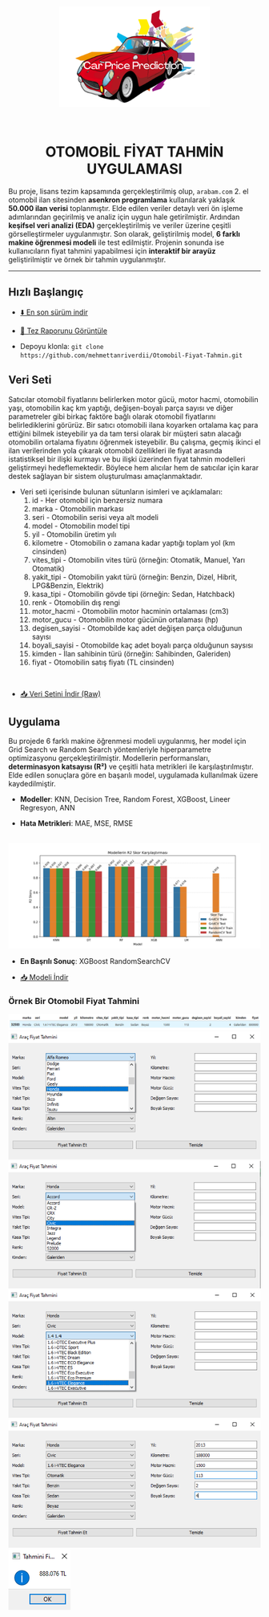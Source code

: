 <p align="center"><img src="images/logo.png" alt="logo" width=300 height=200></p>
<br>

<h1 align="center">OTOMOBİL FİYAT TAHMİN UYGULAMASI</h1> 

Bu proje, lisans tezim kapsamında gerçekleştirilmiş olup, `arabam.com` 2. el otomobil ilan sitesinden **asenkron programlama** kullanılarak yaklaşık **50.000 ilan verisi** toplanmıştır. Elde edilen veriler detaylı veri ön işleme adımlarından geçirilmiş ve analiz için uygun hale getirilmiştir. Ardından **keşifsel veri analizi (EDA)** gerçekleştirilmiş ve veriler üzerine çeşitli görselleştirmeler uygulanmıştır. Son olarak, geliştirilmiş model, **6 farklı makine öğrenmesi modeli** ile test edilmiştir. Projenin sonunda ise kullanıcıların fiyat tahmini yapabilmesi için **interaktif bir arayüz** geliştirilmiştir ve örnek bir tahmin uygulanmıştır. 

---

## Hızlı Başlangıç

- [⬇️ En son sürüm indir](https://github.com/mehmettanriverdii/Otomobil-Fiyat-Tahmin/archive/refs/heads/master.zip)

- [📄 Tez Raporunu Görüntüle](https://github.com/mehmettanriverdii/Otomobil-Fiyat-Tahmin/raw/main/Makine_Öğrenmesi_Lisans_Tezi_Mehmet_Tanrıverdi.pdf)

- Depoyu klonla: `git clone https://github.com/mehmettanriverdii/Otomobil-Fiyat-Tahmin.git`


## Veri Seti

Satıcılar otomobil fiyatlarını belirlerken motor gücü, motor hacmi, otomobilin yaşı, otomobilin kaç km yaptığı, değişen-boyalı parça sayısı ve diğer parametreler gibi birkaç faktöre bağlı olarak otomobil fiyatlarını belirlediklerini görürüz. Bir satıcı otomobili ilana koyarken ortalama kaç para ettiğini bilmek isteyebilir ya da tam tersi olarak bir müşteri satın alacağı otomobilin ortalama fiyatını öğrenmek isteyebilir. Bu çalışma, geçmiş ikinci el ilan verilerinden yola çıkarak otomobil özellikleri ile fiyat arasında istatistiksel bir ilişki kurmayı ve bu ilişki üzerinden fiyat tahmin modelleri geliştirmeyi hedeflemektedir. Böylece hem alıcılar hem de satıcılar için karar destek sağlayan bir sistem oluşturulması amaçlanmaktadır.

* Veri seti içerisinde bulunan sütunların isimleri ve açıklamaları:
  1. id - Her otomobil için benzersiz numara
  2. marka - Otomobilin markası
  3. seri - Otomobilin serisi veya alt modeli
  4. model - Otomobilin model tipi
  5. yil - Otomobilin üretim yılı
  6. kilometre - Otomobilin o zamana kadar yaptığı toplam yol (km cinsinden)
  7. vites_tipi - Otomobilin vites türü (örneğin: Otomatik, Manuel, Yarı Otomatik)
  8. yakit_tipi - Otomobilin yakıt türü (örneğin: Benzin, Dizel, Hibrit, LPG&Benzin, Elektrik)
  9. kasa_tipi - Otomobilin gövde tipi (örneğin: Sedan, Hatchback)
  10. renk - Otomobilin dış rengi
  11. motor_hacmi - Otomobilin motor hacminin ortalaması (cm3)
  12. motor_gucu - Otomobilin motor gücünün ortalaması (hp)
  13. degisen_sayisi - Otomobilde kaç adet değişen parça olduğunun sayısı
  14. boyali_sayisi - Otomobilde kaç adet boyalı parça olduğunun saysısı 
  15. kimden - İlan sahibinin türü (örneğin: Sahibinden, Galeriden)
  16. fiyat - Otomobilin satış fiyatı (TL cinsinden)

<br>

- [📥 Veri Setini İndir (Raw)](https://github.com/mehmettanriverdii/Otomobil-Fiyat-Tahmin/raw/main/araba_bilgileri.csv)


## Uygulama

Bu projede 6 farklı makine öğrenmesi modeli uygulanmış, her model için Grid Search ve Random Search yöntemleriyle hiperparametre optimizasyonu gerçekleştirilmiştir. Modellerin performansları, **determinasyon katsayısı (R²)** ve çeşitli hata metrikleri ile karşılaştırılmıştır. Elde edilen sonuçlara göre en başarılı model, uygulamada kullanılmak üzere kaydedilmiştir.

- **Modeller**: KNN, Decision Tree, Random Forest, XGBoost, Lineer Regresyon, ANN

- **Hata Metrikleri**: MAE, MSE, RMSE 

<br>

<img src="images/model_skorlari.png">

<br>

- **En Başrılı Sonuç**: XGBoost RandomSearchCV

- [📥 Modeli İndir](https://github.com/mehmettanriverdii/Otomobil-Fiyat-Tahmin/raw/main/xgb_random.pkl)


### Örnek Bir Otomobil Fiyat Tahmini

<img src="images/ornek_otomobil.png">



<br>



<img src="images/arayuz_1.png">
<img src="images/arayuz_2.png">
<img src="images/arayuz_3.png">
<img src="images/arayuz_4.png">

<br>

<img src="images/arayuz_5.png">



